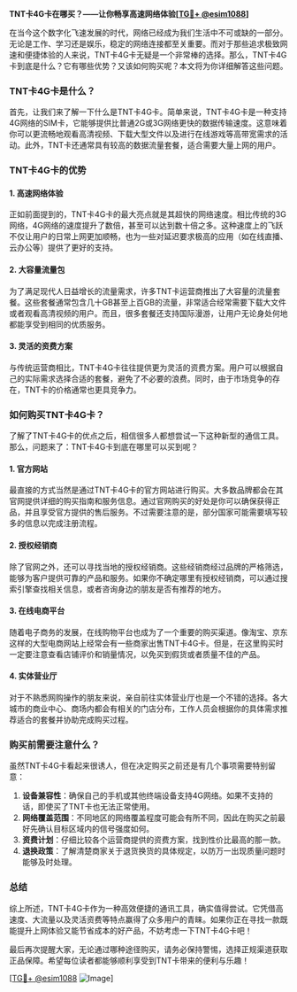 **TNT卡4G卡在哪买？——让你畅享高速网络体验[[TG💪+ @esim1088](https://t.me/s/esim1088)]**

在当今这个数字化飞速发展的时代，网络已经成为我们生活中不可或缺的一部分。无论是工作、学习还是娱乐，稳定的网络连接都至关重要。而对于那些追求极致网速和便捷体验的人来说，TNT卡4G卡无疑是一个非常棒的选择。那么，TNT卡4G卡到底是什么？它有哪些优势？又该如何购买呢？本文将为你详细解答这些问题。

### TNT卡4G卡是什么？

首先，让我们来了解一下什么是TNT卡4G卡。简单来说，TNT卡4G卡是一种支持4G网络的SIM卡，它能够提供比普通2G或3G网络更快的数据传输速度。这意味着你可以更流畅地观看高清视频、下载大型文件以及进行在线游戏等高带宽需求的活动。此外，TNT卡还通常具有较高的数据流量套餐，适合需要大量上网的用户。

### TNT卡4G卡的优势

#### 1. 高速网络体验
正如前面提到的，TNT卡4G卡的最大亮点就是其超快的网络速度。相比传统的3G网络，4G网络的速度提升了数倍，甚至可以达到数十倍之多。这种速度上的飞跃不仅让用户的日常上网更加顺畅，也为一些对延迟要求极高的应用（如在线直播、云办公等）提供了更好的支持。

#### 2. 大容量流量包
为了满足现代人日益增长的流量需求，许多TNT卡运营商推出了大容量的流量套餐。这些套餐通常包含几十GB甚至上百GB的流量，非常适合经常需要下载大文件或者观看高清视频的用户。而且，很多套餐还支持国际漫游，让用户无论身处何地都能享受到相同的优质服务。

#### 3. 灵活的资费方案
与传统运营商相比，TNT卡4G卡往往提供更为灵活的资费方案。用户可以根据自己的实际需求选择合适的套餐，避免了不必要的浪费。同时，由于市场竞争的存在，TNT卡的价格通常也更具竞争力。

### 如何购买TNT卡4G卡？

了解了TNT卡4G卡的优点之后，相信很多人都想尝试一下这种新型的通信工具。那么，问题来了：TNT卡4G卡到底在哪里可以买到呢？

#### 1. 官方网站
最直接的方式当然是通过TNT卡4G卡的官方网站进行购买。大多数品牌都会在其官网提供详细的购买指南和服务信息。通过官网购买的好处是你可以确保获得正品，并且享受官方提供的售后服务。不过需要注意的是，部分国家可能需要填写较多的信息以完成注册流程。

#### 2. 授权经销商
除了官网之外，还可以寻找当地的授权经销商。这些经销商经过品牌的严格筛选，能够为客户提供可靠的产品和服务。如果你不确定哪里有授权经销商，可以通过搜索引擎查找相关信息，或者咨询身边的朋友是否有推荐的地方。

#### 3. 在线电商平台
随着电子商务的发展，在线购物平台也成为了一个重要的购买渠道。像淘宝、京东这样的大型电商网站上经常会有一些商家出售TNT卡4G卡。但是，在这里购买时一定要注意查看店铺评价和销量情况，以免买到假货或者质量不佳的产品。

#### 4. 实体营业厅
对于不熟悉网购操作的朋友来说，亲自前往实体营业厅也是一个不错的选择。各大城市的商业中心、商场内都会有相关的门店分布，工作人员会根据你的具体需求推荐适合的套餐并协助完成购买过程。

### 购买前需要注意什么？

虽然TNT卡4G卡看起来很诱人，但在决定购买之前还是有几个事项需要特别留意：

1. **设备兼容性**：确保自己的手机或其他终端设备支持4G网络。如果不支持的话，即使买了TNT卡也无法正常使用。
2. **网络覆盖范围**：不同地区的网络覆盖程度可能会有所不同，因此在购买之前最好先确认目标区域内的信号强度如何。
3. **资费计划**：仔细比较各个运营商提供的资费方案，找到性价比最高的那一款。
4. **退换政策**：了解清楚商家关于退货换货的具体规定，以防万一出现质量问题时能够及时处理。

### 总结

综上所述，TNT卡4G卡作为一种高效便捷的通讯工具，确实值得尝试。它凭借高速度、大流量以及灵活资费等特点赢得了众多用户的青睐。如果你正在寻找一款既能提升上网体验又能节省成本的好产品，不妨考虑一下TNT卡4G卡吧！

最后再次提醒大家，无论通过哪种途径购买，请务必保持警惕，选择正规渠道获取正品保障。希望每位读者都能够顺利享受到TNT卡带来的便利与乐趣！

[[TG💪+ @esim1088](https://t.me/s/esim1088) ![Image](https://i.postimg.cc/4NQfJmqS/Snipaste-2025-05-13-00-14-12.png)]